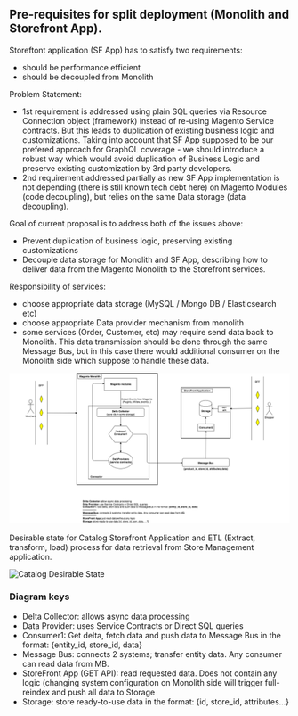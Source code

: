 ## Pre-requisites for split deployment (Monolith and Storefront App).


Storeftont application (SF App) has to satisfy two requirements:
- should be performance efficient 
- should be decoupled from Monolith


Problem Statement:
- 1st requirement is addressed using plain SQL queries via Resource Connection object (framework) instead of re-using Magento Service contracts. But this leads to duplication of existing business logic and customizations. Taking into account that SF App supposed to be our prefered approach for GraphQL coverage - we should introduce a robust way which would avoid duplication of Business Logic and preserve existing customization by 3rd party developers.
- 2nd requirement addressed partially as new SF App implementation is not depending (there is still known tech debt here) on Magento Modules (code decoupling), but relies on the same Data storage (data decoupling).


Goal of current proposal is to address both of the issues above:
- Prevent duplication of business logic, preserving existing customizations
- Decouple data storage for Monolith and SF App, describing how to deliver data from the Magento Monolith to the Storefront services.


Responsibility of services:
- choose appropriate data storage (MySQL / Mongo DB / Elasticsearch etc)
- choose appropriate Data provider mechanism from monolith 
- some services (Order, Customer, etc) may require send data back to Monolith. This data transmission should be done through the same Message Bus, but in this case there would additional consumer on the Monolith side which suppose to handle these data. 


![Data flow diagram](storefront-api/push-data-to-storage.png)

Desirable state for Catalog Storefront Application and ETL (Extract, transform, load) process for data retrieval from Store Management application.

![Catalog Desirable State](https://i.imgur.com/nSRIdEi.png)


### Diagram keys

- Delta Collector: allows async data processing 
- Data Provider: uses Service Contracts or Direct SQL queries
- Consumer1: Get delta, fetch data and push data to Message Bus in the format: {entity_id, store_id, data}
- Message Bus: connects 2 systems; transfer entity data. Any consumer can read data from MB.
- StoreFront App (GET API): read requested data. Does not contain any logic (changing system configuration on Monolith side will trigger full-reindex and push all data to Storage
- Storage: store ready-to-use data in the format: {id, store_id, attributes...}

